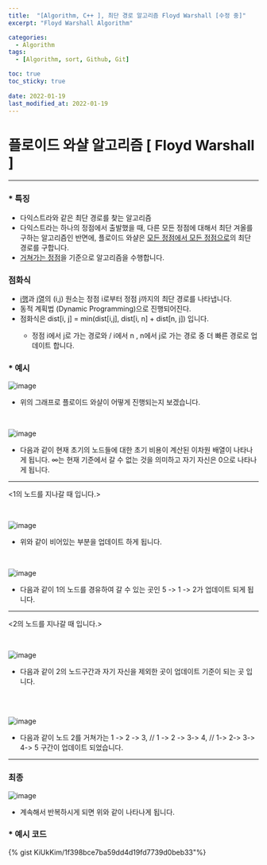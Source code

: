 ```yaml
---
title:  "[Algorithm, C++ ], 최단 경로 알고리즘 Floyd Warshall [수정 중]"
excerpt: "Floyd Warshall Algorithm"

categories:
  - Algorithm
tags:
  - [Algorithm, sort, Github, Git]

toc: true
toc_sticky: true
 
date: 2022-01-19
last_modified_at: 2022-01-19
---
```



# 플로이드 와샬 알고리즘 [ Floyd Warshall ]

<hr>

### * 특징

+ 다익스트라와 같은 최단 경로를 찾는 알고리즘
+ 다익스트라는 하나의 정점에서 출발했을 때, 다른 모든 정점에 대해서 최단 겨올를 구하는 알고리즘인 반면에, 플로이드 와샬은 <U>모든 정점에서 모든 정점으로</U>의 최단 경로를 구합니다.
+ <U> 거쳐가는 정점</U>을 기준으로 알고리즘을 수행합니다.

### 점화식
+ <u>i행</u>과 <u>j열</u>의 (i,j) 원소는 정점 i로부터 정점 j까지의 최단 경로를 나타냅니다.
+ 동적 계획법 (Dynamic Programming)으로 진행되어진다.
+ 점화식은 dist[i, j] = min(dist[i,j], dist[i, n] + dist[n, j]) 입니다.

<ol>

+  정점 i에서 j로 가는 경로와 / i에서 n , n에서 j로 가는 경로 중 더 빠른 경로로 업데이트 합니다.

</ol>


### * 예시


![image](https://user-images.githubusercontent.com/75063989/150276593-caae1d89-85e4-42b9-b6b3-ad017e9fe732.png)

+ 위의 그래프로 플로이드 와샬이 어떻게 진행되는지 보겠습니다.

<br>

![image](https://user-images.githubusercontent.com/75063989/150276978-464800c3-fcdc-4fe7-ad44-296df7ca8d58.png)

+ 다음과 같이 현재 초기의 노드들에 대한 초기 비용이 계산된 이차원 배열이 나타나게 됩니다. ∞는 현재 기준에서 갈 수 없는 것을 의미하고 자기 자신은 0으로 나타나게 됩니다.

<hr>

<1의 노드를 지나갈 때 입니다.>

<br>

![image](https://user-images.githubusercontent.com/75063989/150277716-fbc5e01c-ab18-4315-8612-0b581207d1f5.png)

+ 위와 같이 비어있는 부분을 업데이트 하게 됩니다.

<br>

![image](https://user-images.githubusercontent.com/75063989/153368038-a8053fcb-012b-492d-b0ae-06a495845233.png)

+ 다음과 같이 1의 노드를 경유하여 갈 수 있는 곳인 5 -> 1 -> 2가 업데이트 되게 됩니다.

<hr>

<2의 노드를 지나갈 때 입니다.>

<br>

![image](https://user-images.githubusercontent.com/75063989/153367929-cc293419-13a5-4985-8061-7c638045f78c.png)

+ 다음과 같이 2의 노드구간과 자기 자신을 제외한 곳이 업데이트 기준이 되는 곳 입니다.

<br><br>

![image](https://user-images.githubusercontent.com/75063989/153367799-d86f9098-3e96-4a2c-82bd-2cd44152507d.png)

+ 다음과 같이 노드 2를 거쳐가는 1 -> 2 -> 3, // 1 -> 2 -> 3-> 4, // 1-> 2-> 3-> 4-> 5 구간이 업데이트 되었습니다.

<hr>

<h3>최종 </h3>

![image](https://user-images.githubusercontent.com/75063989/153367477-02cdac8d-a52f-4d31-a8d7-730b791171b1.png)

+ 계속해서 반복하시게 되면 위와 같이 나타나게 됩니다.



### * 예시 코드

{% gist KiUkKim/1f398bce7ba59dd4d19fd7739d0beb33"%}